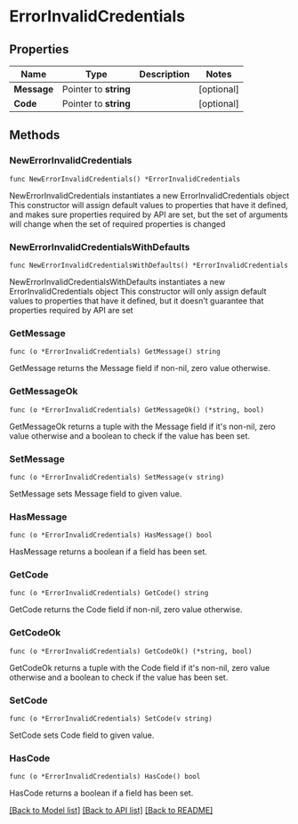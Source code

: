 # ErrorInvalidCredentials

## Properties

Name | Type | Description | Notes
------------ | ------------- | ------------- | -------------
**Message** | Pointer to **string** |  | [optional] 
**Code** | Pointer to **string** |  | [optional] 

## Methods

### NewErrorInvalidCredentials

`func NewErrorInvalidCredentials() *ErrorInvalidCredentials`

NewErrorInvalidCredentials instantiates a new ErrorInvalidCredentials object
This constructor will assign default values to properties that have it defined,
and makes sure properties required by API are set, but the set of arguments
will change when the set of required properties is changed

### NewErrorInvalidCredentialsWithDefaults

`func NewErrorInvalidCredentialsWithDefaults() *ErrorInvalidCredentials`

NewErrorInvalidCredentialsWithDefaults instantiates a new ErrorInvalidCredentials object
This constructor will only assign default values to properties that have it defined,
but it doesn't guarantee that properties required by API are set

### GetMessage

`func (o *ErrorInvalidCredentials) GetMessage() string`

GetMessage returns the Message field if non-nil, zero value otherwise.

### GetMessageOk

`func (o *ErrorInvalidCredentials) GetMessageOk() (*string, bool)`

GetMessageOk returns a tuple with the Message field if it's non-nil, zero value otherwise
and a boolean to check if the value has been set.

### SetMessage

`func (o *ErrorInvalidCredentials) SetMessage(v string)`

SetMessage sets Message field to given value.

### HasMessage

`func (o *ErrorInvalidCredentials) HasMessage() bool`

HasMessage returns a boolean if a field has been set.

### GetCode

`func (o *ErrorInvalidCredentials) GetCode() string`

GetCode returns the Code field if non-nil, zero value otherwise.

### GetCodeOk

`func (o *ErrorInvalidCredentials) GetCodeOk() (*string, bool)`

GetCodeOk returns a tuple with the Code field if it's non-nil, zero value otherwise
and a boolean to check if the value has been set.

### SetCode

`func (o *ErrorInvalidCredentials) SetCode(v string)`

SetCode sets Code field to given value.

### HasCode

`func (o *ErrorInvalidCredentials) HasCode() bool`

HasCode returns a boolean if a field has been set.


[[Back to Model list]](../README.md#documentation-for-models) [[Back to API list]](../README.md#documentation-for-api-endpoints) [[Back to README]](../README.md)



